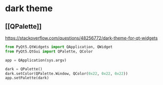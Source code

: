 # dark theme
## [[QPalette]]

https://stackoverflow.com/questions/48256772/dark-theme-for-qt-widgets

```py
from PyQt5.QtWidgets import QApplication, QWidget
from PyQt5.QtGui import QPalette, QColor

app = QApplication(sys.argv)

dark = QPalette()
dark.setColor(QPalette.Window, QColor(0x22, 0x22, 0x22))
app.setPalette(dark)
```
